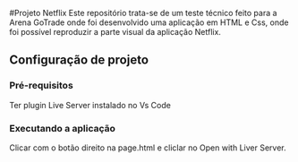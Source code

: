 #Projeto Netflix 
Este repositório trata-se de um teste técnico feito para a Arena GoTrade onde foi desenvolvido uma aplicação em HTML e Css, onde foi possível reproduzir a parte visual da aplicação Netflix. 


## Configuração de projeto
### Pré-requisitos
Ter plugin Live Server instalado no Vs Code 
### Executando a aplicação
Clicar com o botão direito na page.html e cliclar no Open with Liver Server. 
